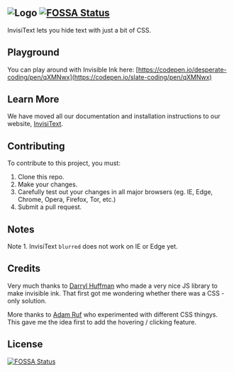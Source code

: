 ![Logo](https://raw.githubusercontent.com/eligeorgios/InvisiText/master/logo/logo-128.png)
[![FOSSA Status](https://app.fossa.io/api/projects/git%2Bgithub.com%2FKiedtl%2FInvisiText.svg?type=shield)](https://app.fossa.io/projects/git%2Bgithub.com%2FKiedtl%2FInvisiText?ref=badge_shield)
---

InvisiText lets you hide text with just a bit of CSS.

## Playground

You can play around with Invisible Ink here: [https://codepen.io/desperate-coding/pen/qXMNwx](https://codepen.io/slate-coding/pen/qXMNwx)

## Learn More


We have moved all our documentation and installation instructions to our website, [InvisiText](http://invisi-text.surge.sh).

## Contributing

To contribute to this project, you must:

1.  Clone this repo.
2.  Make your changes.
3.  Carefully test out your changes in all major browsers (eg. IE, Edge, Chrome, Opera, Firefox, Tor, etc.)
4.  Submit a pull request.


## Notes

Note 1. InvisiText `blurred` does not work on IE or Edge yet.


## Credits

Very much thanks to [Darryl Huffman](https://codepen.io/darrylhuffman/pen/EyyNEP) who made a very nice JS library to make invisible ink. That first got me wondering whether there was a CSS - only solution.

More thanks to [Adam Ruf](https://codepen.io/adamruf/pen/GZwdrY) who experimented with different CSS thingys. This gave me the idea first to add the hovering / clicking feature.  


## License
[![FOSSA Status](https://app.fossa.io/api/projects/git%2Bgithub.com%2FKiedtl%2FInvisiText.svg?type=large)](https://app.fossa.io/projects/git%2Bgithub.com%2FKiedtl%2FInvisiText?ref=badge_large)